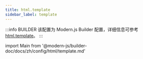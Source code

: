 ```yaml
---
title: html.template
sidebar_label: template
---
```


:::info BUILDER
该配置为 Modern.js Builder 配置，详细信息可参考 [html.template](https://modernjs.dev/builder/api/config-html.html#html-template)。
:::

import Main from '@modern-js/builder-doc/docs/zh/config/html/template.md'

<Main />
